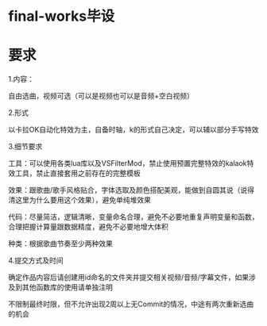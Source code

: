 # final-works毕设

# 要求

1.内容：

  自由选曲，视频可选（可以是视频也可以是音频+空白视频）
 
2.形式

  以卡拉OK自动化特效为主，自备时轴，k的形式自己决定，可以辅以部分手写特效
 
3.细节要求

  工具：可以使用各类lua库以及VSFilterMod，禁止使用预置完整特效的kalaok特效工具，禁止直接套用之前存在的完整模板

  效果：跟歌曲/歌手风格贴合，字体选取及颜色搭配美观，能做到自圆其说（说得清这里为什么要用这个效果），避免单纯堆效果

  代码：尽量简洁，逻辑清晰，变量命名合理，避免不必要地重复声明变量和函数，合理把握计算量跟数据精度，避免不必要地增大体积

  种类：根据歌曲节奏至少两种效果

4.提交方式及时间

  确定作品内容后请创建用id命名的文件夹并提交相关视频/音频/字幕文件，如果涉及到其他函数库的使用请单独注明

  不限制最终时限，但不允许出现2周以上无Commit的情况，中途有两次重新选曲的机会
